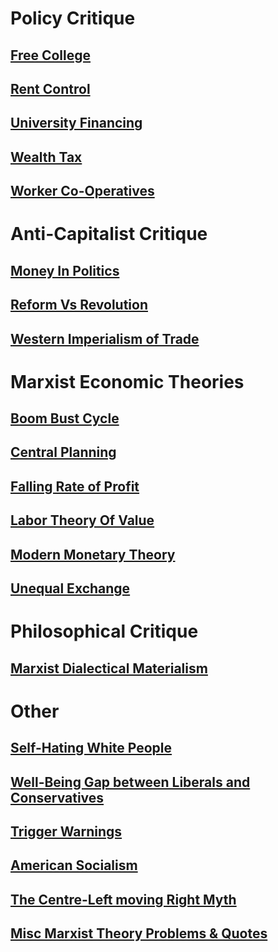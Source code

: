 # Policy Critique
## [Free College](../Political%20Positions/Economic%20Policy/Free%20College)
## [Rent Control](../Political%20Positions/Economic%20Policy/Rent%20Control)
## [University Financing](../Political%20Positions/Economic%20Policy/University%20Financing)
## [Wealth Tax](../Political%20Positions/Economic%20Policy/Wealth%20Tax)
## [Worker Co-Operatives](../Political%20Positions/Economic%20Policy/Worker%20Co-Operatives)
# Anti-Capitalist Critique
## [Money In Politics](../Political%20Positions/Economic%20Policy/Money%20In%20Politics)
## [Reform Vs Revolution](../Political%20Positions/Social%20Policy/Reform%20Vs%20Revolution)
## [Western Imperialism of Trade](../Political%20Positions/Economic%20Policy/Western%20Imperialism%20of%20Trade)
# Marxist Economic Theories
## [Boom Bust Cycle](../Political%20Positions/Economic%20Policy/Boom%20Bust%20Cycle)
## [Central Planning](../Political%20Positions/Economic%20Policy/Central%20Planning)
## [Falling Rate of Profit](../Political%20Positions/Economic%20Policy/Falling%20Rate%20of%20Profit)
## [Labor Theory Of Value](../Political%20Positions/Economic%20Policy/Labor%20Theory%20Of%20Value)
## [Modern Monetary Theory](../Political%20Positions/Economic%20Policy/Modern%20Monetary%20Theory)
## [Unequal Exchange](../Political%20Positions/Economic%20Policy/Unequal%20Exchange)
# Philosophical Critique
## [Marxist Dialectical Materialism](../Political%20Positions/Social%20Policy/Marxist%20Dialectical%20Materialism)
# Other
## [Self-Hating White People](Self-Hating%20White%20People)
## [Well-Being Gap between Liberals and Conservatives](../Political%20Positions/Social%20Policy/Well-Being%20Gap%20between%20Liberals%20and%20Conservatives)
## [Trigger Warnings](../Political%20Positions/Social%20Policy/Trigger%20Warnings)
## [American Socialism](American%20Socialism)
## [The Centre-Left moving Right Myth](The%20Centre-Left%20moving%20Right%20Myth)
## [Misc Marxist Theory Problems & Quotes](../Political%20Positions/Social%20Policy/Misc%20Marxist%20Theory%20Problems%20&%20Quotes)